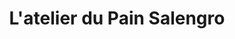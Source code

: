 ---
title: "L'atelier du Pain Salengro"
url: /montpellier/latelier-du-pain-salengro/
shop: boulangerie
---